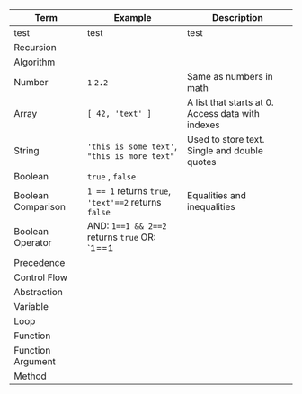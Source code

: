 | Term | Example | Description |
| --- | --- | --- |
| test | test |  test |
| Recursion
| Algorithm
| Number | `1` `2.2` | Same as numbers in math |
| Array | `[ 42, 'text' ]` | A list that starts at 0. Access data with indexes |
| String | `'this is some text'`, `"this is more text"` | Used to store text.  Single and double quotes |
| Boolean | `true` , `false` |  |
| Boolean Comparison | `1 == 1` returns `true`, `'text'==2` returns `false` |	Equalities and inequalities |
| Boolean Operator | AND: `1==1 && 2==2` returns `true` OR: `1==1 || 'text'==2` returns `true` | Combines boolean comparisons |
| Precedence | | |
| Control Flow | | |
| Abstraction | | |
| Variable | | |
| Loop | | |
| Function | | |
| Function Argument | | |
| Method | | |

